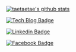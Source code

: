 [![taetaetae's github stats](https://github-readme-stats.vercel.app/api?username=taetaetae)](https://github.com/anuraghazra/github-readme-stats)

[![Tech Blog Badge](http://img.shields.io/badge/-Tech%20blog-black?style=flat-square&logo=github&link=https://taetaetae.github.io/)](https://taetaetae.github.io/)
	
[![Linkedin Badge](https://img.shields.io/badge/-LinkedIn-blue?style=flat-square&logo=Linkedin&logoColor=white&link=https://www.linkedin.com/in/%ED%83%9C%EA%B4%80-%EA%B6%8C-517825129/)](https://www.linkedin.com/in/%ED%83%9C%EA%B4%80-%EA%B6%8C-517825129/)
	
[![Facebook Badge](https://img.shields.io/badge/facebook-1877f2?style=flat-square&logo=facebook&logoColor=white&link=https://www.facebook.com/zzsza)](https://www.facebook.com/taetaetae0)
	
	
